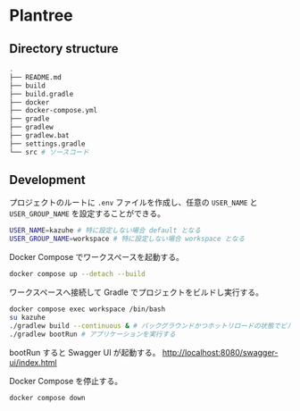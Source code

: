 # Plantree

## Directory structure

```bash
.
├── README.md
├── build
├── build.gradle
├── docker
├── docker-compose.yml
├── gradle
├── gradlew
├── gradlew.bat
├── settings.gradle
└── src # ソースコード
```

## Development

プロジェクトのルートに `.env` ファイルを作成し、任意の `USER_NAME` と `USER_GROUP_NAME` を設定することができる。

```bash
USER_NAME=kazuhe # 特に設定しない場合 default となる
USER_GROUP_NAME=workspace # 特に設定しない場合 workspace となる
```

Docker Compose でワークスペースを起動する。

```bash
docker compose up --detach --build
```

ワークスペースへ接続して Gradle でプロジェクトをビルドし実行する。

```bash
docker compose exec workspace /bin/bash
su kazuhe
./gradlew build --continuous & # バックグラウンドかつホットリロードの状態でビルドする
./gradlew bootRun # アプリケーションを実行する
```

bootRun すると Swagger UI が起動する。
<http://localhost:8080/swagger-ui/index.html>

Docker Compose を停止する。

```bash
docker compose down
```
